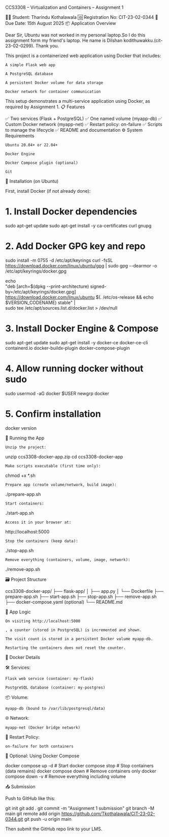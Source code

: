 CCS3308 – Virtualization and Containers – Assignment 1

🧑‍🎓 Student: Tharindu Kothalawala
🆔 Registration No: CIT-23-02-0344
📅 Due Date: 15th August 2025
📦 Application Overview

Dear Sir,
Ubuntu was not worked in my personal laptop.So I do this assignment form my friend's laptop. He name is Dilshan kodithuwakku.(cit-23-02-0299).
Thank you.

This project is a containerized web application using Docker that includes:

    A simple Flask web app

    A PostgreSQL database

    A persistent Docker volume for data storage

    Docker network for container communication

This setup demonstrates a multi-service application using Docker, as required by Assignment 1.
📋 Features

✅ Two services (Flask + PostgreSQL)
✅ One named volume (myapp-db)
✅ Custom Docker network (myapp-net)
✅ Restart policy: on-failure
✅ Scripts to manage the lifecycle
✅ README and documentation
⚙️ System Requirements

    Ubuntu 20.04+ or 22.04+

    Docker Engine

    Docker Compose plugin (optional)

    Git

🧪 Installation (on Ubuntu)

First, install Docker (if not already done):

# 1. Install Docker dependencies
sudo apt-get update
sudo apt-get install -y ca-certificates curl gnupg

# 2. Add Docker GPG key and repo
sudo install -m 0755 -d /etc/apt/keyrings
curl -fsSL https://download.docker.com/linux/ubuntu/gpg | sudo gpg --dearmor -o /etc/apt/keyrings/docker.gpg

echo \
  "deb [arch=$(dpkg --print-architecture) signed-by=/etc/apt/keyrings/docker.gpg] \
  https://download.docker.com/linux/ubuntu $(. /etc/os-release && echo $VERSION_CODENAME) stable" | \
  sudo tee /etc/apt/sources.list.d/docker.list > /dev/null

# 3. Install Docker Engine & Compose
sudo apt-get update
sudo apt-get install -y docker-ce docker-ce-cli containerd.io docker-buildx-plugin docker-compose-plugin

# 4. Allow running docker without sudo
sudo usermod -aG docker $USER
newgrp docker

# 5. Confirm installation
docker version

🚀 Running the App

    Unzip the project:

unzip ccs3308-docker-app.zip
cd ccs3308-docker-app

    Make scripts executable (first time only):

chmod +x *.sh

    Prepare app (create volume/network, build image):

./prepare-app.sh

    Start containers:

./start-app.sh

    Access it in your browser at:

http://localhost:5000

    Stop the containers (keep data):

./stop-app.sh

    Remove everything (containers, volume, image, network):

./remove-app.sh

🗃️ Project Structure

ccs3308-docker-app/
├── flask-app/
│   ├── app.py
│   └── Dockerfile
├── prepare-app.sh
├── start-app.sh
├── stop-app.sh
├── remove-app.sh
├── docker-compose.yaml  (optional)
└── README.md

🧠 App Logic

    On visiting http://localhost:5000

    , a counter (stored in PostgreSQL) is incremented and shown.

    The visit count is stored in a persistent Docker volume myapp-db.

    Restarting the containers does not reset the counter.

🧪 Docker Details

🛠 Services:

    Flask web service (container: my-flask)

    PostgreSQL database (container: my-postgres)

📦 Volume:

    myapp-db (bound to /var/lib/postgresql/data)

🌐 Network:

    myapp-net (Docker bridge network)

🔁 Restart Policy:

    on-failure for both containers

🧰 Optional: Using Docker Compose

docker compose up -d       # Start
docker compose stop        # Stop containers (data remains)
docker compose down        # Remove containers only
docker compose down -v     # Remove everything including volume

📤 Submission

Push to GitHub like this:

git init
git add .
git commit -m "Assignment 1 submission"
git branch -M main
git remote add origin https://github.com/Tkothalawala/CIT-23-02-0344.git
git push -u origin main

Then submit the GitHub repo link to your LMS.
